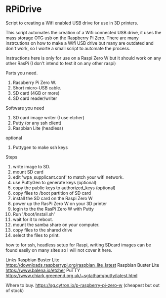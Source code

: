 # RPiDrive
Script to creating a Wifi enabled USB drive for use in 3D printers. 

This script automates the creation of a Wifi connected USB drive, it uses the mass storage OTG usb on the Raspberry Pi Zero.
There are many instrcutions on how to make a Wifi USB drive but many are outdated and don't work, so I worte a small script to automate the process. 

Instructions here is only for use on a Raspi Zero W but it should work on any other RasPi (I don't intend to test it on any other raspi)

Parts you need.
1. Raspberry Pi Zero W.
2. Short micro-USB cable.
3. SD card (4GB or more)
4. SD card reader/writer

Software you need
1. SD card image writer (I use etcher)
2. Putty (or any ssh client)
3. Raspbian Lite (headless)

optional
1. Puttygen to make ssh keys

Steps
1. write image to SD.
2. mount SD card
3. edit 'wpa_supplicant.conf' to match your wifi network.
4. use PuttyGen to generate keys (optional)
5. copy the public keys to authorized_keys (optional)
6. copy files to /boot partition of SD card
7. install the SD card on the Raspi Zero W
8. power up the RasPi Zero W on your 3D printer 
9. login to the the RasPi Zero W with Putty
10. Run '/boot/install.sh'
11. wait for it to reboot.
12. mount the samba share on your computer.
13. copy files to the shared drive
14. select the files to print.


how to for ssh, headless setup for Raspi, writing SDcard images can be found easily on many sites so I will not cover it here. 

Links
Raspbian Buster Lite
https://downloads.raspberrypi.org/raspbian_lite_latest
Raspbian Buster Lite
https://www.balena.io/etcher
PuTTY
https://www.chiark.greenend.org.uk/~sgtatham/putty/latest.html

Where to buy.
https://sg.cytron.io/p-raspberry-pi-zero-w (cheapest but out of stock)


